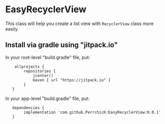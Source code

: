 # EasyRecyclerView

This class will help you create a list view with `RecyclerView` class more easily.

## Install via gradle using "jitpack.io"

In your root-level "build.gradle" file, put:
```
    allprojects {
        repositories {
            jcenter()
            maven { url "https://jitpack.io" }
        }
   }
```

In your app-level "build.gradle" file, put:
```
   dependencies {
        implementation 'com.github.PerrchicK:EasyRecyclerView:0.0.1'
   }
```
